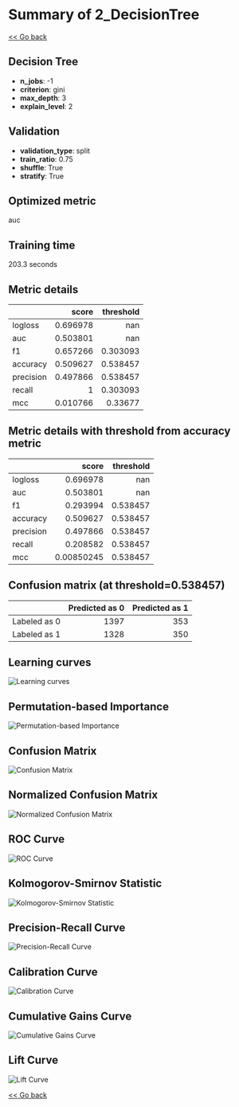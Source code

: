 # Summary of 2_DecisionTree

[<< Go back](../README.md)

## Decision Tree

- **n_jobs**: -1
- **criterion**: gini
- **max_depth**: 3
- **explain_level**: 2

## Validation

- **validation_type**: split
- **train_ratio**: 0.75
- **shuffle**: True
- **stratify**: True

## Optimized metric

auc

## Training time

203.3 seconds

## Metric details

|           |    score |   threshold |
|:----------|---------:|------------:|
| logloss   | 0.696978 |  nan        |
| auc       | 0.503801 |  nan        |
| f1        | 0.657266 |    0.303093 |
| accuracy  | 0.509627 |    0.538457 |
| precision | 0.497866 |    0.538457 |
| recall    | 1        |    0.303093 |
| mcc       | 0.010766 |    0.33677  |

## Metric details with threshold from accuracy metric

|           |      score |   threshold |
|:----------|-----------:|------------:|
| logloss   | 0.696978   |  nan        |
| auc       | 0.503801   |  nan        |
| f1        | 0.293994   |    0.538457 |
| accuracy  | 0.509627   |    0.538457 |
| precision | 0.497866   |    0.538457 |
| recall    | 0.208582   |    0.538457 |
| mcc       | 0.00850245 |    0.538457 |

## Confusion matrix (at threshold=0.538457)

|              |   Predicted as 0 |   Predicted as 1 |
|:-------------|-----------------:|-----------------:|
| Labeled as 0 |             1397 |              353 |
| Labeled as 1 |             1328 |              350 |

## Learning curves

![Learning curves](learning_curves.png)

## Permutation-based Importance

![Permutation-based Importance](permutation_importance.png)

## Confusion Matrix

![Confusion Matrix](confusion_matrix.png)

## Normalized Confusion Matrix

![Normalized Confusion Matrix](confusion_matrix_normalized.png)

## ROC Curve

![ROC Curve](roc_curve.png)

## Kolmogorov-Smirnov Statistic

![Kolmogorov-Smirnov Statistic](ks_statistic.png)

## Precision-Recall Curve

![Precision-Recall Curve](precision_recall_curve.png)

## Calibration Curve

![Calibration Curve](calibration_curve_curve.png)

## Cumulative Gains Curve

![Cumulative Gains Curve](cumulative_gains_curve.png)

## Lift Curve

![Lift Curve](lift_curve.png)

[<< Go back](../README.md)
